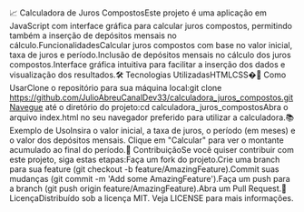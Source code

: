 

📈 Calculadora de Juros CompostosEste projeto é uma aplicação em JavaScript com interface gráfica para calcular juros compostos, permitindo também a inserção de depósitos mensais no cálculo.FuncionalidadesCalcular juros compostos com base no valor inicial, taxa de juros e período.Inclusão de depósitos mensais no cálculo dos juros compostos.Interface gráfica intuitiva para facilitar a inserção dos dados e visualização dos resultados.🛠️ Tecnologias UtilizadasHTMLCSS�🚀 Como UsarClone o repositório para sua máquina local:git clone https://github.com/JulioAbreuCanalDev33/calculadora_juros_compostos.gitNavegue até o diretório do projeto:cd calculadora_juros_compostosAbra o arquivo index.html no seu navegador preferido para utilizar a calculadora.📚 Exemplo de UsoInsira o valor inicial, a taxa de juros, o período (em meses) e o valor dos depósitos mensais. Clique em "Calcular" para ver o montante acumulado ao final do período.🤝 ContribuiçãoSe você quiser contribuir com este projeto, siga estas etapas:Faça um fork do projeto.Crie uma branch para sua feature (git checkout -b feature/AmazingFeature).Commit suas mudanças (git commit -m 'Add some AmazingFeature').Faça um push para a branch (git push origin feature/AmazingFeature).Abra um Pull Request.📄 LicençaDistribuído sob a licença MIT. Veja LICENSE para mais informações.
